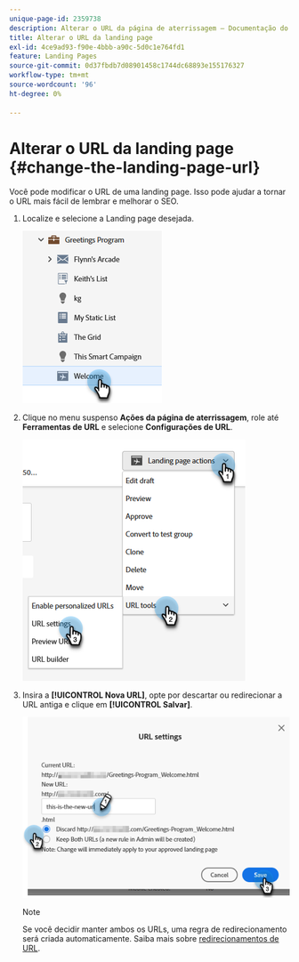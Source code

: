 ```yaml
---
unique-page-id: 2359738
description: Alterar o URL da página de aterrissagem — Documentação do Marketo — Documentação do produto
title: Alterar o URL da landing page
exl-id: 4ce9ad93-f90e-4bbb-a90c-5d0c1e764fd1
feature: Landing Pages
source-git-commit: 0d37fbdb7d08901458c1744dc68893e155176327
workflow-type: tm+mt
source-wordcount: '96'
ht-degree: 0%

---
```


# Alterar o URL da landing page {#change-the-landing-page-url}

Você pode modificar o URL de uma landing page. Isso pode ajudar a tornar o URL mais fácil de lembrar e melhorar o SEO.

1. Localize e selecione a Landing page desejada.

   ![](assets/change-the-landing-page-url-1.png)

1. Clique no menu suspenso **Ações da página de aterrissagem**, role até **Ferramentas de URL** e selecione **Configurações de URL**.

   ![](assets/change-the-landing-page-url-2.png)

1. Insira a **[!UICONTROL Nova URL]**, opte por descartar ou redirecionar a URL antiga e clique em **[!UICONTROL Salvar]**.

   ![](assets/change-the-landing-page-url-3.png)

   >[!NOTE]
   >
   >Se você decidir manter ambos os URLs, uma regra de redirecionamento será criada automaticamente. Saiba mais sobre [redirecionamentos de URL](/help/marketo/product-docs/demand-generation/landing-pages/personalizing-landing-pages/redirect-a-url-path.md).
